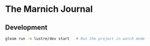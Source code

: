 # The Marnich Journal

## Development

```sh
gleam run -m lustre/dev start   # Run the project in watch mode
```
